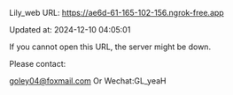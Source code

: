 Lily_web URL: https://ae6d-61-165-102-156.ngrok-free.app

Updated at: 2024-12-10 04:05:01

If you cannot open this URL, the server might be down.

Please contact: 

goley04@foxmail.com Or Wechat:GL_yeaH